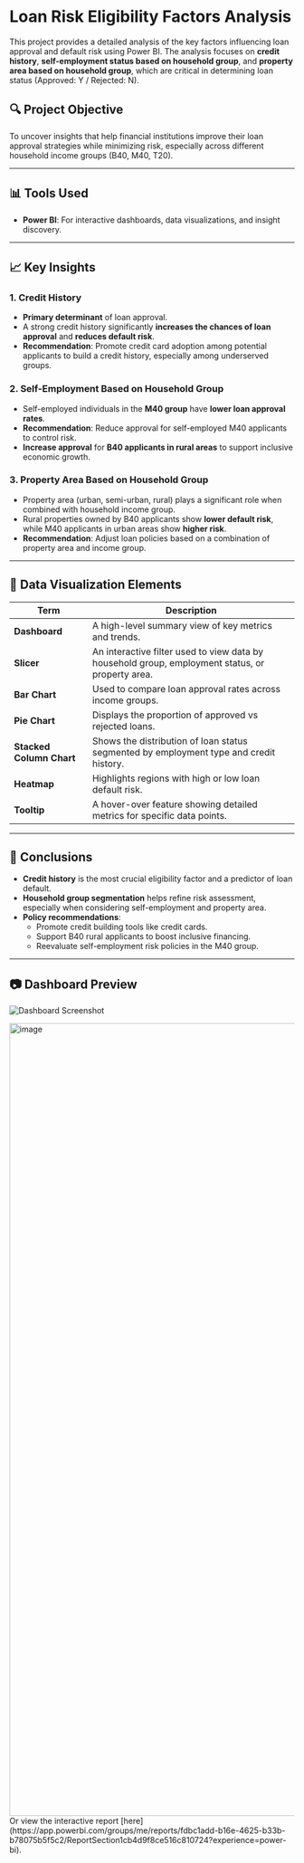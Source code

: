# Loan Risk Eligibility Factors Analysis

This project provides a detailed analysis of the key factors influencing loan approval and default risk using Power BI. The analysis focuses on **credit history**, **self-employment status based on household group**, and **property area based on household group**, which are critical in determining loan status (Approved: Y / Rejected: N).

## 🔍 Project Objective

To uncover insights that help financial institutions improve their loan approval strategies while minimizing risk, especially across different household income groups (B40, M40, T20).

---

## 📊 Tools Used

- **Power BI**: For interactive dashboards, data visualizations, and insight discovery.

---

## 📈 Key Insights

### 1. **Credit History**
- **Primary determinant** of loan approval.
- A strong credit history significantly **increases the chances of loan approval** and **reduces default risk**.
- **Recommendation**: Promote credit card adoption among potential applicants to build a credit history, especially among underserved groups.

### 2. **Self-Employment Based on Household Group**
- Self-employed individuals in the **M40 group** have **lower loan approval rates**.
- **Recommendation**: Reduce approval for self-employed M40 applicants to control risk.
- **Increase approval** for **B40 applicants in rural areas** to support inclusive economic growth.

### 3. **Property Area Based on Household Group**
- Property area (urban, semi-urban, rural) plays a significant role when combined with household income group.
- Rural properties owned by B40 applicants show **lower default risk**, while M40 applicants in urban areas show **higher risk**.
- **Recommendation**: Adjust loan policies based on a combination of property area and income group.

---

## 📌 Data Visualization Elements

| Term | Description |
|------|-------------|
| **Dashboard** | A high-level summary view of key metrics and trends. |
| **Slicer** | An interactive filter used to view data by household group, employment status, or property area. |
| **Bar Chart** | Used to compare loan approval rates across income groups. |
| **Pie Chart** | Displays the proportion of approved vs rejected loans. |
| **Stacked Column Chart** | Shows the distribution of loan status segmented by employment type and credit history. |
| **Heatmap** | Highlights regions with high or low loan default risk. |
| **Tooltip** | A hover-over feature showing detailed metrics for specific data points. |

---

## 🧠 Conclusions

- **Credit history** is the most crucial eligibility factor and a predictor of loan default.
- **Household group segmentation** helps refine risk assessment, especially when considering self-employment and property area.
- **Policy recommendations**:
  - Promote credit building tools like credit cards.
  - Support B40 rural applicants to boost inclusive financing.
  - Reevaluate self-employment risk policies in the M40 group.

---

## 📷 Dashboard Preview

![Dashboard Screenshot](<img width="1402" alt="image" src="https://github.com/user-attachments/assets/0fc95726-da9d-4d92-a87a-1cd03191bece" />)

<img width="1402" alt="image" src="https://github.com/user-attachments/assets/f74cbaeb-ca98-4350-b32f-16b3a7daa29c" />
Or view the interactive report [here](https://app.powerbi.com/groups/me/reports/fdbc1add-b16e-4625-b33b-b78075b5f5c2/ReportSection1cb4d9f8ce516c810724?experience=power-bi).
